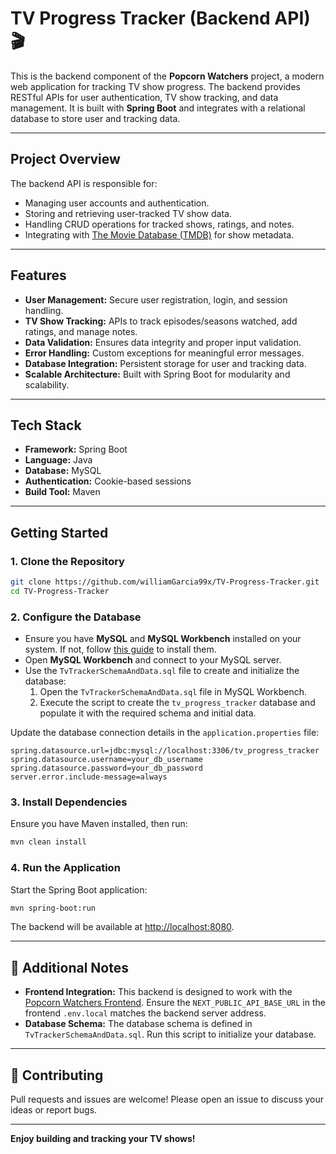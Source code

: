 # TV Progress Tracker (Backend API) 🎬

This is the backend component of the **Popcorn Watchers** project, a modern web application for tracking TV show progress. The backend provides RESTful APIs for user authentication, TV show tracking, and data management. It is built with **Spring Boot** and integrates with a relational database to store user and tracking data.

---

## Project Overview

The backend API is responsible for:

- Managing user accounts and authentication.
- Storing and retrieving user-tracked TV show data.
- Handling CRUD operations for tracked shows, ratings, and notes.
- Integrating with [The Movie Database (TMDB)](https://www.themoviedb.org/) for show metadata.

---

## Features

- **User Management:** Secure user registration, login, and session handling.
- **TV Show Tracking:** APIs to track episodes/seasons watched, add ratings, and manage notes.
- **Data Validation:** Ensures data integrity and proper input validation.
- **Error Handling:** Custom exceptions for meaningful error messages.
- **Database Integration:** Persistent storage for user and tracking data.
- **Scalable Architecture:** Built with Spring Boot for modularity and scalability.

---

## Tech Stack

- **Framework:** Spring Boot
- **Language:** Java
- **Database:** MySQL
- **Authentication:** Cookie-based sessions
- **Build Tool:** Maven

---

## Getting Started

### 1. **Clone the Repository**

```bash
git clone https://github.com/williamGarcia99x/TV-Progress-Tracker.git
cd TV-Progress-Tracker
```

### 2. **Configure the Database**

- Ensure you have **MySQL** and **MySQL Workbench** installed on your system. If not, follow [this guide](https://dev.mysql.com/doc/workbench/en/wb-installing.html) to install them.
- Open **MySQL Workbench** and connect to your MySQL server.
- Use the `TvTrackerSchemaAndData.sql` file to create and initialize the database:
    1. Open the `TvTrackerSchemaAndData.sql` file in MySQL Workbench.
    2. Execute the script to create the `tv_progress_tracker` database and populate it with the required schema and initial data.

Update the database connection details in the `application.properties` file:

```properties
spring.datasource.url=jdbc:mysql://localhost:3306/tv_progress_tracker
spring.datasource.username=your_db_username
spring.datasource.password=your_db_password
server.error.include-message=always
```

### 3. **Install Dependencies**

Ensure you have Maven installed, then run:

```bash
mvn clean install
```

### 4. **Run the Application**

Start the Spring Boot application:

```bash
mvn spring-boot:run
```

The backend will be available at [http://localhost:8080](http://localhost:8080).

---

## 📝 Additional Notes

- **Frontend Integration:** This backend is designed to work with the [Popcorn Watchers Frontend](https://github.com/williamGarcia99x/TV-Progress-Tracker-UI.git). Ensure the `NEXT_PUBLIC_API_BASE_URL` in the frontend `.env.local` matches the backend server address.
- **Database Schema:** The database schema is defined in `TvTrackerSchemaAndData.sql`. Run this script to initialize your database.

---

## 🤝 Contributing

Pull requests and issues are welcome! Please open an issue to discuss your ideas or report bugs.

---

**Enjoy building and tracking your TV shows!**